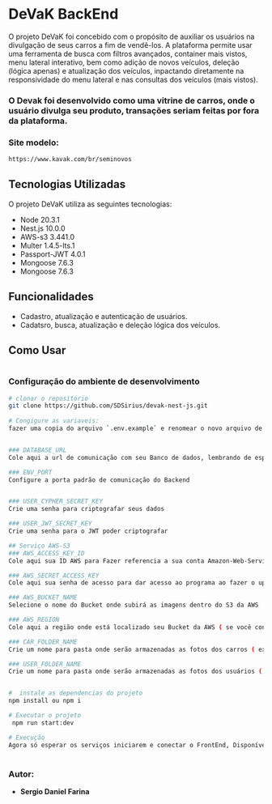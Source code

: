 # DeVaK BackEnd

O projeto DeVaK foi concebido com o propósito de auxiliar os usuários na divulgação de seus carros a fim de vendê-los. A plataforma permite usar uma ferramenta de busca com filtros avançados, container mais vistos, menu lateral interativo, bem como adição de novos veículos, deleção (lógica apenas) e atualização dos veículos, inpactando diretamente na responsividade do menu lateral e nas consultas dos veículos (mais vistos).

### O Devak foi desenvolvido como uma vitrine de carros, onde o usuário divulga seu produto, transações seriam feitas por fora da plataforma.

### Site modelo:

```bash
https://www.kavak.com/br/seminovos

```

## Tecnologias Utilizadas

O projeto DeVaK utiliza as seguintes tecnologias:

- Node          20.3.1
- Nest.js       10.0.0
- AWS-s3        3.441.0
- Multer        1.4.5-lts.1
- Passport-JWT  4.0.1
- Mongoose      7.6.3
- Mongoose      7.6.3

## Funcionalidades

- Cadastro, atualização e autenticação de usuários.
- Cadatsro, busca, atualização e deleção lógica dos veículos.

## Como Usar

#
### Configuração do ambiente de desenvolvimento
```bash
# clonar o repositório 
git clone https://github.com/SDSirius/devak-nest-js.git
 
# Congigure as variaveis:
fazer uma copia do arquivo `.env.example` e renomear o novo arquivo de `.env`, e configurar as variáveis de ambiente no arquivo `.env` 


### DATABASE_URL
Cole aqui a url de comunicação com seu Banco de dados, lembrando de especificar a senha correta no lugar certo ( substitua <password> pela sua senha ).

### ENV_PORT 
Configure a porta padrão de comunicação do Backend


### USER_CYPHER_SECRET_KEY 
Crie uma senha para criptografar seus dados

### USER_JWT_SECRET_KEY 
Crie uma senha para o JWT poder criptografar

## Serviço AWS-S3
### AWS_ACCESS_KEY_ID
Cole aqui sua ID AWS para Fazer referencia a sua conta Amazon-Web-Services

### AWS_SECRET_ACCESS_KEY 
Cole aqui sua senha de acesso para dar acesso ao programa ao fazer o upload das imagens que subirão ( usuários e carros )

### AWS_BUCKET_NAME 
Selecione o nome do Bucket onde subirá as imagens dentro do S3 da AWS

### AWS_REGION
Cole aqui a região onde está localizado seu Bucket da AWS ( se você configurou São Paulo, provavelmente será "sa-east-1" mas é bom confirmar nas configurações do seu Bucket )

### CAR_FOLDER_NAME
Crie um nome para pasta onde serão armazenadas as fotos dos carros ( ex: /Carros )

### USER_FOLDER_NAME
Crie um nome para pasta onde serão armazenadas as fotos dos usuários ( ex: /Usuarios)


#  instale as dependencias do projeto 
npm install ou npm i

# Executar o projeto
 npm run start:dev

# Execução
Agora só esperar os serviços iniciarem e conectar o FrontEnd, Disponível em https://github.com/SDSirius/devak-react-js
```

#
### Autor:
* **Sergio Daniel Farina**
